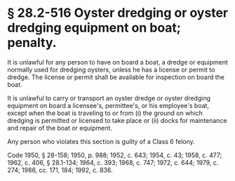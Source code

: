 # § 28.2-516 Oyster dredging or oyster dredging equipment on boat; penalty.

<p>It is unlawful for any person to have on board a boat, a dredge or equipment normally used for dredging oysters, unless he has a license or permit to dredge. The license or permit shall be available for inspection on board the boat.</p><p>It is unlawful to carry or transport an oyster dredge or oyster dredging equipment on board a licensee's, permittee's, or his employee's boat, except when the boat is traveling to or from (i) the ground on which dredging is permitted or licensed to take place or (ii) docks for maintenance and repair of the boat or equipment.</p><p>Any person who violates this section is guilty of a Class 6 felony.</p><p>Code 1950, § 28-158; 1950, p. 988; 1952, c. 643; 1954, c. 43; 1958, c. 477; 1962, c. 406, § 28.1-134; 1964, c. 393; 1968, c. 747; 1972, c. 644; 1979, c. 274; 1986, cc. 171, 184; 1992, c. 836.</p>